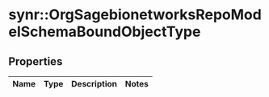 # synr::OrgSagebionetworksRepoModelSchemaBoundObjectType


## Properties
Name | Type | Description | Notes
------------ | ------------- | ------------- | -------------


